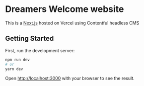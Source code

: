 # Dreamers Welcome website
This is a [Next.js](https://nextjs.org/) hosted on Vercel using Contentful headless CMS

## Getting Started

First, run the development server:

```bash
npm run dev
# or
yarn dev
```

Open [http://localhost:3000](http://localhost:3000) with your browser to see the result.

